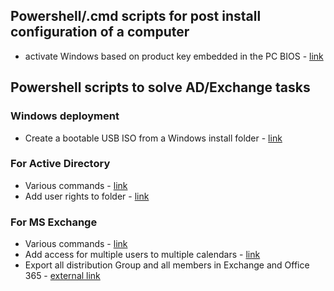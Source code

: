 
## Powershell/.cmd scripts for post install configuration of a computer

- activate Windows based on product key embedded in the PC BIOS - [link](windows-deploy/activate-windows.ps1)

## Powershell scripts to solve AD/Exchange tasks
### Windows deployment
- Create a bootable USB ISO from a Windows install folder - [link](create-boot-iso.ps1)
### For Active Directory
- Various commands - [link](ad-various.ps1)
- Add user rights to folder - [link](add-user-righs-folder.ps1)
### For MS Exchange
- Various commands - [link](ms-exchange-various.ps1)
- Add access for multiple users to multiple calendars - [link](add-multiple-users-to-multiple-calendars.ps1)
- Export all distribution Group and all members in Exchange and Office 365 - [external link](https://www.azure365pro.com/how-to-export-all-distribution-group-and-all-members-of-it-exchange-2010/)
